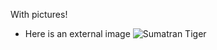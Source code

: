 With pictures!

* Here is an external image ![Sumatran Tiger](https://upload.wikimedia.org/wikipedia/commons/6/62/Panthera_tigris_sumatran_subspecies.jpg)